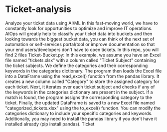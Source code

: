 # Ticket-analysis
Analyze your ticket data using AI/ML 
In this fast-moving world, we have to constantly look for opportunities to optimize and improve IT operations.
AIOps will greatly help to classify your ticket data into buckets and then looking towards the biggest bucket data, you can think of the next set of automation or self-services portal/tool or improve documentation so that your end users/developers don't have to open tickets.
In this repo, you will find 2 files
Ticket-Bucket.py: In this example, we assume you have an Excel file named "tickets.xlsx" with a column called "Ticket Subject" containing the ticket subjects. We define the categories and their corresponding keywords in the categories dictionary.
The program then loads the Excel file into a DataFrame using the read_excel() function from the pandas library. It creates a new column called "Category" to store the assigned category for each ticket.
Next, it iterates over each ticket subject and checks if any of the keywords in the categories dictionary are present in the subject. If a match is found, the program assigns the corresponding category to the ticket.
Finally, the updated DataFrame is saved to a new Excel file named "categorized_tickets.xlsx" using the to_excel() function.
You can modify the categories dictionary to include your specific categories and keywords. Additionally, you may need to install the pandas library if you don't have it installed already (pip install pandas).
Ticket 
